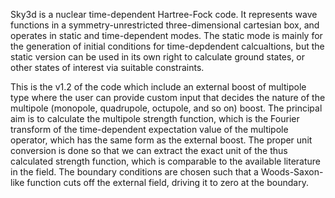 Sky3d is a nuclear time-dependent Hartree-Fock code.
It represents wave functions in a symmetry-unrestricted three-dimensional cartesian box, and operates in static and time-dependent modes.  The static mode is mainly for the generation of initial conditions for time-depdendent calcualtions, but the static version can be used in its own right to calculate ground states, or other states of interest via suitable constraints.

This is the v1.2 of the code which include an external boost of multipole type where the user can provide custom input that decides the nature of the multipole (monopole, quadrupole, octupole, and so on) boost. The principal aim is to calculate the multipole strength function, which is the Fourier transform of the time-dependent expectation value of the multipole operator, which has the same form as the external boost. The proper unit conversion is done so that we can extract the exact unit of the thus calculated strength function, which is comparable to the available literature in the field. The boundary conditions are chosen such that a Woods-Saxon-like function cuts off the external field, driving it to zero at the boundary. 